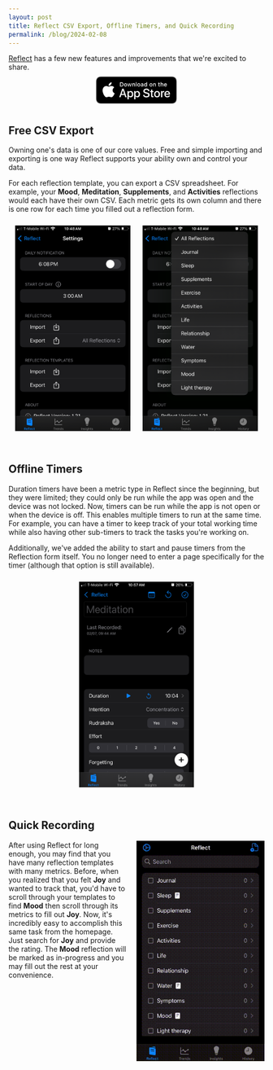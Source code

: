 ```yaml
---
layout: post
title: Reflect CSV Export, Offline Timers, and Quick Recording
permalink: /blog/2024-02-08
---
```


[Reflect](https://apps.apple.com/app/apple-store/id6463800032?pt=126584930&ct=Debut&mt=8) has a few new features and improvements that we're excited to share. [<img src="/assets/reflect/download-on-app-store.svg" alt="Download Reflect on App Store" style="width: 160px; height: 54px; margin: 0 auto; display: block; padding: 10px">](https://apps.apple.com/app/apple-store/id6463800032?pt=126584930&ct=Debut&mt=8)

## Free CSV Export

Owning one's data is one of our core values. Free and simple importing and exporting is one way Reflect supports your ability own and control your data.

For each reflection template, you can export a CSV spreadsheet. For example, your **Mood**, **Meditation**, **Supplements**, and **Activities** reflections would each have their own CSV. Each metric gets its own column and there is one row for each time you filled out a reflection form.

<center>
<img src="/assets/reflect/exportCSVAll.PNG" style="width: 45%; height: 45%; display: inline; padding: 10px; padding-bottom: 30px">
<img src="/assets/reflect/exportCSVSpecific.PNG" style="width: 45%; height: 45%; display: inline; padding: 10px; padding-bottom: 30px">
</center>

## Offline Timers

Duration timers have been a metric type in Reflect since the beginning, but they were limited; they could only be run while the app was open and the device was not locked. Now, timers can be run while the app is not open or when the device is off. This enables multiple timers to run at the same time. For example, you can have a timer to keep track of your total working time while also having other sub-timers to track the tasks you're working on.

Additionally, we've added the ability to start and pause timers from the Reflection form itself. You no longer need to enter a page specifically for the timer (although that option is still available).

<center>
    <img src="/assets/reflect/inlineTimer.PNG" style="width: 45%; height: 45%; display: inline; padding: 10px; padding-bottom: 30px;">
</center>

## Quick Recording

<div class="video-container">
  <img src="/assets/reflect/quickRecordDemo.gif" style="width: 100%; max-width: 50%; float: right; margin-left: 20px;">
  <p>
    After using Reflect for long enough, you may find that you have many reflection templates with many metrics. Before, when you realized that you felt <strong>Joy</strong> and wanted to track that, you'd have to scroll through your templates to find <strong>Mood</strong> then scroll through its metrics to fill out <strong>Joy</strong>. Now, it's incredibly easy to accomplish this same task from the homepage. Just search for <strong>Joy</strong> and provide the rating. The <strong>Mood</strong> reflection will be marked as in-progress and you may fill out the rest at your convenience.
  </p>
</div>
